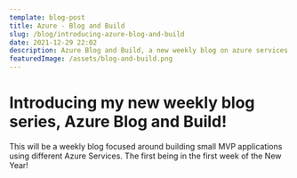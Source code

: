 ```yaml
---
template: blog-post
title: Azure - Blog and Build
slug: /blog/introducing-azure-blog-and-build
date: 2021-12-29 22:02
description: Azure Blog and Build, a new weekly blog on azure services!
featuredImage: /assets/blog-and-build.png
---
```

# Introducing my new weekly blog series, Azure Blog and Build!

This will be a weekly blog focused around building small MVP applications using different Azure Services. The first being in the first week of the New Year!